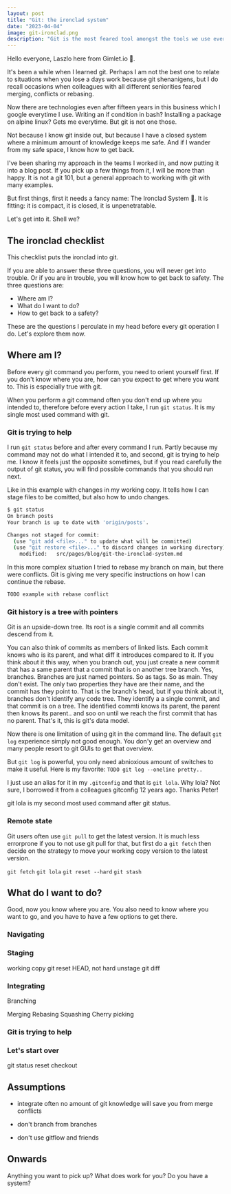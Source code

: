 ```yaml
---
layout: post
title: "Git: the ironclad system"
date: "2023-04-04"
image: git-ironclad.png
description: "Git is the most feared tool amongst the tools we use everyday. Over the years I developed an ironclad approach to git, to not get into trouble, and if I did, how to get out of it."
---
```


Hello everyone, Laszlo here from Gimlet.io 👋.

It's been a while when I learned git. Perhaps I am not the best one to relate to situations when you lose a days work because git shenanigens, but I do recall occasions when colleagues with all different seniorities feared merging, conflicts or rebasing.

Now there are technologies even after fifteen years in this business which I google everytime I use. Writing an if condition in bash? Installing a package on alpine linux? Gets me everytime. But git is not one those.

Not because I know git inside out, but because I have a closed system where a minimum amount of knowledge keeps me safe. And if I wander from my safe space, I know how to get back.

I've been sharing my approach in the teams I worked in, and now putting it into a blog post. If you pick up a few things from it, I will be more than happy. It is not a git 101, but a general approach to working with git with many examples.

But first things, first it needs a fancy name: The Ironclad System 🤡. It is fitting: it is compact, it is closed, it is unpenetratable.

Let's get into it. Shell we?

## The ironclad checklist

This checklist puts the ironclad into git.

If you are able to answer these three questions, you will never get into trouble. Or if you are in trouble, you will know how to get back to safety. The three questions are:

- Where am I?
- What do I want to do?
- How to get back to a safety?

These are the questions I perculate in my head before every git operation I do. Let's explore them now.

## Where am I?

Before every git command you perform, you need to orient yourself first. If you don't know where you are, how can you expect to get where you want to. This is especially true with git.

When you perform a git command often you don't end up where you intended to, therefore before every action I take, I run `git status`. It is my single most used command with git.

### Git is trying to help

I run `git status` before and after every command I run. Partly because my command may not do what I intended it to, and second, git is trying to help me. I know it feels just the opposite sometimes, but if you read carefully the output of git status, you will find possible commands that you should run next.

Like in this example with changes in my working copy. It tells how I can stage files to be comitted, but also how to undo changes.

```bash
$ git status
On branch posts
Your branch is up to date with 'origin/posts'.

Changes not staged for commit:
  (use "git add <file>..." to update what will be committed)
  (use "git restore <file>..." to discard changes in working directory)
	modified:   src/pages/blog/git-the-ironclad-system.md
```

In this more complex situation I tried to rebase my branch on main, but there were conflicts. Git is giving me very specific instructions on how I can continue the rebase.

```bash
TODO example with rebase conflict
```

### Git history is a tree with pointers

Git is an upside-down tree. Its root is a single commit and all commits descend from it.

You can also think of commits as members of linked lists. Each commit knows who is its parent, and what diff it introduces compared to it. If you think about it this way, when you branch out, you just create a new commit that has a same parent that a commit that is on another tree branch. Yes, branches. Branches are just named pointers. So as tags. So as main. They don't exist. The only two properties they have are their name, and the commit has they point to. That is the branch's head, but if you think about it, branches don't identify any code tree. They identify a a single commit, and that commit is on a tree. The identified commti knows its parent, the parent then knows its parent.. and soo on until we reach the first commit that has no parent. That's it, this is git's data model.

Now there is one limitation of using git in the command line. The default `git log` experience simply not good enough. You don'y get an overview and many people resort to git GUIs to get that overview.

But `git log` is powerful, you only need abnioxious amount of switches to make it useful. Here is my favorite:
`TODO git log --oneline pretty..`

I just use an alias for it in my `.gitconfig` and that is `git lola`. Why lola? Not sure, I borrowed it from a colleagues gitconfig 12 years ago. Thanks Peter!

git lola is my second most used command after git status.

### Remote state

Git users often use `git pull` to get the latest version. It is much less errorprone if you to not use git pull for that, but first do a `git fetch` then decide on the strategy to move your working copy version to the latest version.

`git fetch`
`git lola`
`git reset --hard`
`git stash`

## What do I want to do?

Good, now you know where you are. You also need to know where you want to go, and you have to have a few options to get there.

### Navigating

### Staging

working copy
git reset HEAD, not hard
unstage
git diff

### Integrating 
Branching

Merging
Rebasing
Squashing
Cherry picking

### Git is trying to help

### Let's start over

git status
reset
checkout

##  Assumptions

- integrate often
no amount of git knowledge will save you from merge conflicts
- don't branch from branches

- don't use gitflow and friends

## Onwards
Anything you want to pick up?
What does work for you?
Do you have a system?
